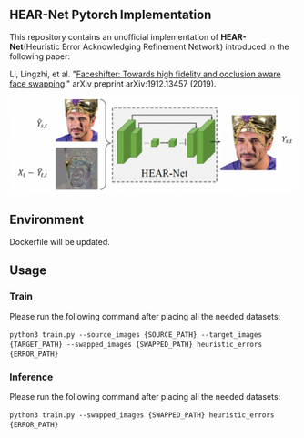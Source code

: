 ## HEAR-Net Pytorch Implementation

This repository contains an unofficial implementation of **HEAR-Net**(Heuristic Error Acknowledging Refinement Network) introduced in the following paper:

Li, Lingzhi, et al. "[Faceshifter: Towards high fidelity and occlusion aware face swapping](https://arxiv.org/abs/1912.13457)." arXiv preprint arXiv:1912.13457 (2019).

![asdf](./assets/hearnet_brief.png)

## Environment

Dockerfile will be updated.


## Usage

### Train

Please run the following command after placing all the needed datasets:

```python3 train.py --source_images {SOURCE_PATH} --target_images {TARGET_PATH} --swapped_images {SWAPPED_PATH} heuristic_errors {ERROR_PATH} ```


### Inference

Please run the following command after placing all the needed datasets:

```python3 train.py --swapped_images {SWAPPED_PATH} heuristic_errors {ERROR_PATH} ```